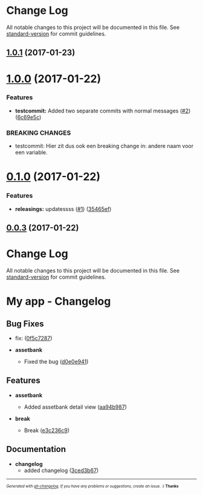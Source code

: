 # Change Log

All notable changes to this project will be documented in this file. See [standard-version](https://github.com/conventional-changelog/standard-version) for commit guidelines.

<a name="1.0.1"></a>
## [1.0.1](https://github.com/happylinks/test/compare/v1.0.0...v1.0.1) (2017-01-23)



<a name="1.0.0"></a>
# [1.0.0](https://github.com/happylinks/test/compare/v0.1.0...v1.0.0) (2017-01-22)


### Features

* **testcommit:** Added two separate commits with normal messages ([#2](https://github.com/happylinks/test/issues/2)) ([6c69e5c](https://github.com/happylinks/test/commit/6c69e5c))


### BREAKING CHANGES

* testcommit: Hier zit dus ook een breaking change in: andere naam voor een variable.



<a name="0.1.0"></a>
# [0.1.0](https://github.com/happylinks/test/compare/v0.0.3...v0.1.0) (2017-01-22)


### Features

* **releasings:** updatessss ([#1](https://github.com/happylinks/test/issues/1)) ([35465ef](https://github.com/happylinks/test/commit/35465ef))



<a name="0.0.3"></a>
## [0.0.3](https://github.com/happylinks/test/compare/v0.0.2...v0.0.3) (2017-01-22)



# Change Log

All notable changes to this project will be documented in this file. See [standard-version](https://github.com/conventional-changelog/standard-version) for commit guidelines.

# My app - Changelog



## Bug Fixes
  - fix:
  ([0f5c7287](git@github.com:happylinks/test/commit/0f5c7287e2502348525de77cbfe51e9cb0ccad09))

  - **assetbank**
    - Fixed the bug
  ([d0e0e941](git@github.com:happylinks/test/commit/d0e0e941e0dccd377ba273bed41964a1eb06fb32))




## Features

  - **assetbank**
    - Added assetbank detail view
  ([aa94b987](git@github.com:happylinks/test/commit/aa94b987ba126e545acbfa8f416c4c62f17edc97))

  - **break**
    - Break
  ([e3c236c9](git@github.com:happylinks/test/commit/e3c236c92fd5b7fbfd92056d9e5c4f75c9266933))




## Documentation

  - **changelog**
    - added changelog
  ([3ced3b67](git@github.com:happylinks/test/commit/3ced3b67300059e1c203c2e9b9cc407278377dbc))





---
<sub><sup>*Generated with [git-changelog](https://github.com/rafinskipg/git-changelog). If you have any problems or suggestions, create an issue.* :) **Thanks** </sub></sup>
